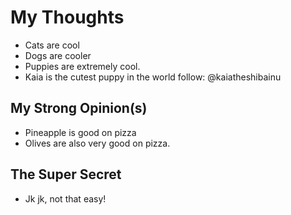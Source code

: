# My Thoughts

* Cats are cool
* Dogs are cooler
* Puppies are extremely cool.
* Kaia is the cutest puppy in the world follow: @kaiatheshibainu

## My Strong Opinion(s)

* Pineapple is good on pizza
* Olives are also very good on pizza.

## The Super Secret

* Jk jk, not that easy!